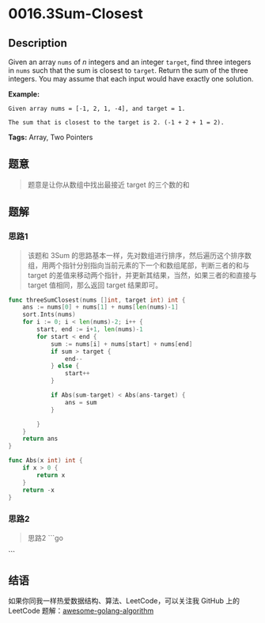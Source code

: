 # 0016.3Sum-Closest

## Description

Given an array `nums` of _n_ integers and an integer `target`, find three integers in `nums` such that the sum is closest to `target`. Return the sum of the three integers. You may assume that each input would have exactly one solution.

**Example:**

```text
Given array nums = [-1, 2, 1, -4], and target = 1.

The sum that is closest to the target is 2. (-1 + 2 + 1 = 2).
```

**Tags:** Array, Two Pointers

## 题意

> 题意是让你从数组中找出最接近 target 的三个数的和

## 题解

### 思路1

> 该题和 3Sum 的思路基本一样，先对数组进行排序，然后遍历这个排序数组，用两个指针分别指向当前元素的下一个和数组尾部，判断三者的和与 target 的差值来移动两个指针，并更新其结果，当然，如果三者的和直接与 target 值相同，那么返回 target 结果即可。

```go
func threeSumClosest(nums []int, target int) int {
    ans := nums[0] + nums[1] + nums[len(nums)-1]
    sort.Ints(nums)
    for i := 0; i < len(nums)-2; i++ {
        start, end := i+1, len(nums)-1
        for start < end {
            sum := nums[i] + nums[start] + nums[end]
            if sum > target {
                end--
            } else {
                start++
            }

            if Abs(sum-target) < Abs(ans-target) {
                ans = sum
            }

        }
    }
    return ans
}

func Abs(x int) int {
    if x > 0 {
        return x
    }
    return -x
}
```

### 思路2

> 思路2 \`\`\`go

\`\`\`

## 结语

如果你同我一样热爱数据结构、算法、LeetCode，可以关注我 GitHub 上的 LeetCode 题解：[awesome-golang-algorithm](https://github.com/Golang-Solutions/awesome-golang-algorithm)

